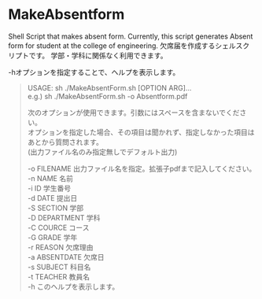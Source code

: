 # MakeAbsentform
Shell Script that makes absent form.
Currently, this script generates Absent form for student at the college of engineering.
欠席届を作成するシェルスクリプトです。
学部・学科に関係なく利用できます。

-hオプションを指定することで、ヘルプを表示します。

>USAGE: sh ./MakeAbsentForm.sh [OPTION ARG]...  
>e.g.) sh ./MakeAbsentForm.sh -o Absentform.pdf  
>  
>次のオプションが使用できます。引数にはスペースを含まないでください。  
>オプションを指定した場合、その項目は聞かれず、指定しなかった項目はあとから質問されます。  
>(出力ファイル名のみ指定無しでデフォルト出力)  
>  
>-o FILENAME   出力ファイル名を指定。拡張子pdfまで記入してください。  
>-n NAME       名前  
>-i ID         学生番号  
>-d DATE       提出日  
>-S SECTION    学部  
>-D DEPARTMENT 学科  
>-C COURCE     コース  
>-G GRADE      学年  
>-r REASON     欠席理由  
>-a ABSENTDATE 欠席日  
>-s SUBJECT    科目名  
>-t TEACHER    教員名  
>-h            このヘルプを表示します。  
